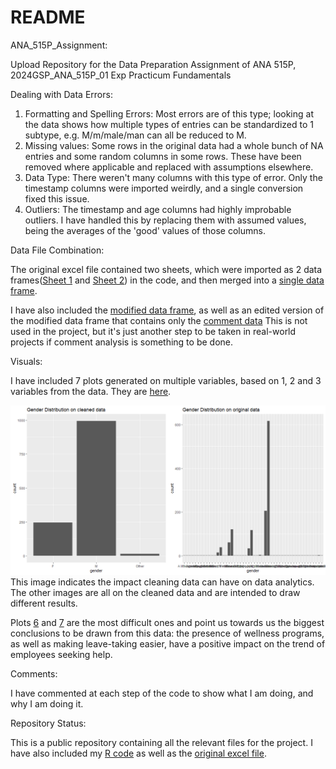 # README

ANA_515P_Assignment:

Upload Repository for the Data Preparation Assignment of ANA 515P, 2024GSP_ANA_515P_01 Exp Practicum Fundamentals

Dealing with Data Errors:

1. Formatting and Spelling Errors: Most errors are of this type; looking at the data shows how multiple types of entries can be standardized to 1 subtype, e.g. M/m/male/man can all be reduced to M.
2. Missing values: Some rows in the original data had a whole bunch of NA entries and some random columns in some rows. These have been removed where applicable and replaced with assumptions elsewhere.
3. Data Type: There weren't many columns with this type of error. Only the timestamp columns were imported weirdly, and a single conversion fixed this issue.
4. Outliers: The timestamp and age columns had highly improbable outliers. I have handled this by replacing them with assumed values, being the averages of the 'good' values of those columns.

Data File Combination:

The original excel file contained two sheets, which were imported as 2 data frames([Sheet 1](Exported%20Data%20Frames/Original%20Sheets%20read%20into%20Data%20Frames/survey_sheet_1.csv) and [Sheet 2](Exported%20Data%20Frames/Original%20Sheets%20read%20into%20Data%20Frames/survey_sheet_2.csv)) in the code, and then merged into a [single data frame](Exported%20Data%20Frames/Original%20Sheets%20read%20into%20Data%20Frames/original_survey_data.csv).

I have also included the [modified data frame](Exported%20Data%20Frames/Modified%20Data%20Frames/survey_data_with_assumptions.csv), as well as an edited version of the modified data frame that contains only the [comment data](Exported%20Data%20Frames/Modified%20Data%20Frames/entries_with_comments.csv) This is not used in the project, but it's just another step to be taken in real-world projects if comment analysis is something to be done.

Visuals:

I have included 7 plots generated on multiple variables, based on 1, 2 and 3 variables from the data. They are [here](images).

![](images/Plot%201%20-%20Gender%20Distribution%20Data%20to%20show%20impact%20of%20cleaning.png) This image indicates the impact cleaning data can have on data analytics. The other images are all on the cleaned data and are intended to draw different results.

Plots [6](images/Plot%206%20-%20Impact%20of%20Wellness%20Program%20Availability%20on%20Proportion%20of%20Help%20Seekers.png) and [7](images/Plot%207%20-%20Ease%20of%20taking%20leave%20versus%20Help%20Seeking%20Behavior.png) are the most difficult ones and point us towards us the biggest conclusions to be drawn from this data: the presence of wellness programs, as well as making leave-taking easier, have a positive impact on the trend of employees seeking help.

Comments:

I have commented at each step of the code to show what I am doing, and why I am doing it.

Repository Status:

This is a public repository containing all the relevant files for the project.
I have also included my [R code](Code.R) as well as the [original excel file](survey.xlsx).
